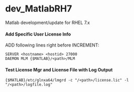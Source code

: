 # dev_MatlabRH7
Matlab development/update for RHEL 7.x

#### Add Specific User License Info
ADD following lines right before INCREMENT: <br/>
```
SERVER <hostname> <hostid> 27000
DAEMON MLM {$MATLAB}/<path>/MLM 
```
#### Test License Mgr and License File with Log Output
```
{$MATLAB}/etc/glnxa64/lmgrd -c "/<path>/license.lic" -l "/<path>/logfile.log"
``` 
